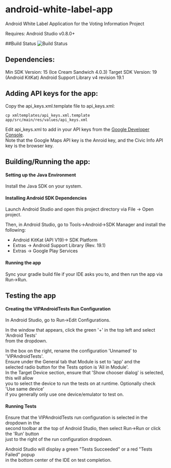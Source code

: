 android-white-label-app
=======================

Android White Label Application for the Voting Information Project

Requires: Android Studio v0.8.0+


##Build Status
![Build Status](https://travis-ci.org/votinginfoproject/android-white-label-app.svg?branch=develop)

Dependencies:
-------------

Min SDK Version: 15 (Ice Cream Sandwich 4.0.3)
Target SDK Version: 19 (Android KitKat)
Android Support Library v4 revision 19.1


Adding API keys for the app:
----------------------------
Copy the api_keys.xml.template file to api_keys.xml: 
```
cp xmltemplates/api_keys.xml.template app/src/main/res/values/api_keys.xml
```
Edit api_keys.xml to add in your API keys from the [Google Developer Console](https://console.developers.google.com).  
Note that the Google Maps API key is the Anroid key, and the Civic Info API key is the browser key.


Building/Running the app:
-------------------------

#### Setting up the Java Environment

Install the Java SDK on your system.


#### Installing Android SDK Dependencies

Launch Android Studio and open this project directory via
File -> Open project.

Then, in Android Studio, go to Tools->Android->SDK Manager and
install the following:
  - Android KitKat (API V19)-> SDK Platform
  - Extras -> Android Support Library (Rev. 19.1)
  - Extras -> Google Play Services


#### Running the app

Sync your gradle build file if your IDE asks you to, and then run the app via Run->Run.


Testing the app
---------------

#### Creating the VIPAndroidTests Run Configuration

In Android Studio, go to Run->Edit Configurations.  

In the window that appears, click the green '+' in the top left and select 'Android Tests'  
from the dropdown. 

In the box on the right, rename the configuration 'Unnamed' to 'VIPAndroidTests'.  
Ensure under the General tab that Module is set to 'app' and the  
selected radio button for the Tests option is 'All in Module'.  
In the Target Device section, ensure that 'Show chooser dialog' is selected, this will allow  
you to select the device to run the tests on at runtime.  Optionally check 'Use same device'  
if you generally only use one device/emulator to test on.


#### Running Tests

Ensure that the VIPAndroidTests run configuration is selected in the dropdown in the  
second toolbar at the top of Android Studio, then select Run->Run or click the 'Run' button  
just to the right of the run configuration dropdown.

Android Studio will display a green "Tests Succeeded" or a red "Tests Failed" popup  
in the bottom center of the IDE on test completion.

